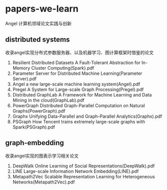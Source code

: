 # papers-we-learn
Angel 计算机领域论文实践与创新
## distributed systems
收录angel实现分布式参数服务器、以及机器学习、图计算框架时借鉴的论文
1. Resilient Distributed Datasets A Fault-Tolerant Abstraction for In-Memory Cluster Computing(Spark).pdf
2. Parameter Server for Distributed Machine Learning(Parameter Server).pdf
3. Angel a new large-scale machine learning system(Angel).pdf
4. Pregel A System for Large-scale Graph Processing(Pregel).pdf
5. Distributed GraphLab A Framework for Machine Learning and Data Mining in the cloud(GraphLab).pdf
6. PowerGraph Distributed Graph-Parallel Computation on Natural Graphs(PowerGraph).pdf
7. Graphx Unifying Data-Parallel and Graph-Parallel Analytics(Graphx).pdf
8. PSGraph How Tencent trains extremely large-scale graphs with Spark(PSGraph).pdf

## graph-embedding
收录angel实现的图表示学习相关论文
1. DeepWalk Online Learning of Social Representations(DeepWalk).pdf
2. LINE Large-scale Information Network Embedding(LINE).pdf
3. Metapath2Vec Scalable Representation Learning for Heterogeneous Networks(Metapath2Vec).pdf
